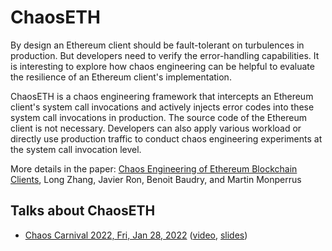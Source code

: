 # ChaosETH

By design an Ethereum client should be fault-tolerant on turbulences in production. But developers need to verify the error-handling capabilities. It is interesting to explore how chaos engineering can be helpful to evaluate the resilience of an Ethereum client's implementation.

ChaosETH is a chaos engineering framework that intercepts an Ethereum client's system call invocations and actively injects error codes into these system call invocations in production. The source code of the Ethereum client is not necessary. Developers can also apply various workload or directly use production traffic to conduct chaos engineering experiments at the system call invocation level.

More details in the paper: [Chaos Engineering of Ethereum Blockchain Clients](https://arxiv.org/abs/2111.00221), Long Zhang, Javier Ron, Benoit Baudry, and Martin Monperrus

## Talks about ChaosETH

- [Chaos Carnival 2022, Fri, Jan 28, 2022](https://chaoscarnival.io/) ([video](https://www.youtube.com/watch?v=usQahWP-sw0), [slides](https://docs.google.com/presentation/d/1LoetayWDsJfBp9h3qmydaQWbcK_gfw0M29SMkl67YRY/edit?usp=sharing))
